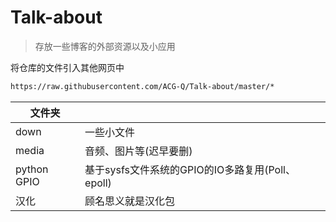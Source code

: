 # Talk-about
> 存放一些博客的外部资源以及小应用

将仓库的文件引入其他网页中

```html
https://raw.githubusercontent.com/ACG-Q/Talk-about/master/*
```

| 文件夹      |                                                  |
| ----------- | ------------------------------------------------ |
| down        | 一些小文件                                       |
| media       | 音频、图片等(迟早要删)                           |
| python GPIO | 基于sysfs文件系统的GPIO的IO多路复用(Poll、epoll) |
|     汉化    | 顾名思义就是汉化包 |
